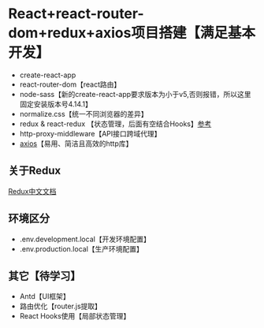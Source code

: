 # React+react-router-dom+redux+axios项目搭建【满足基本开发】
- create-react-app
- react-router-dom【react路由】
- node-sass【新的create-react-app要求版本为小于v5,否则报错，所以这里固定安装版本号4.14.1】
- normalize.css【统一不同浏览器的差异】
- redux & react-redux 【状态管理，后面有空结合Hooks】[参考](https://www.cnblogs.com/sgs123/archive/2004/01/13/14077698.html)
- http-proxy-middleware【API接口跨域代理】
- [axios](http://www.axios-js.com/)【易用、简洁且高效的http库】

## 关于Redux
[Redux中文文档](https://cn.redux.js.org/docs/introduction/Motivation.html)

## 环境区分
- .env.development.local【开发环境配置】
- .env.production.local【生产环境配置】

## 其它【待学习】
- Antd【UI框架】
- 路由优化【router.js提取】
- React Hooks使用【局部状态管理】
